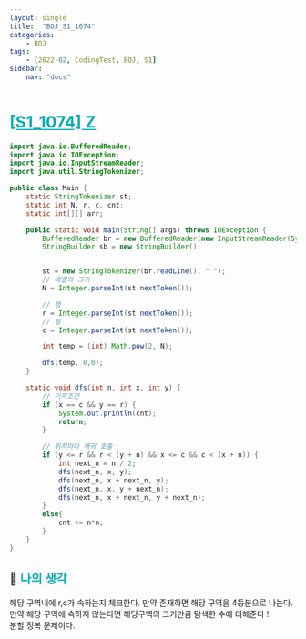 ```yaml
---
layout: single
title:  "BOJ_S1_1074"
categories: 
    - BOJ
tags: 
    - [2022-02, CodingTest, BOJ, S1]
sidebar:
    nav: "docs"
---
```


# <b><a style="color:#00adb5" href="https://www.acmicpc.net/problem/1074" target=_blank>[S1_1074] Z</a></b>

```java
import java.io.BufferedReader;
import java.io.IOException;
import java.io.InputStreamReader;
import java.util.StringTokenizer;

public class Main {
    static StringTokenizer st;
    static int N, r, c, cnt;
    static int[][] arr;

    public static void main(String[] args) throws IOException {
        BufferedReader br = new BufferedReader(new InputStreamReader(System.in));
        StringBuilder sb = new StringBuilder();


        st = new StringTokenizer(br.readLine(), " ");
        // 배열의 크기
        N = Integer.parseInt(st.nextToken());

        // 행
        r = Integer.parseInt(st.nextToken());
        // 열
        c = Integer.parseInt(st.nextToken());

        int temp = (int) Math.pow(2, N);

        dfs(temp, 0,0);
    }

    static void dfs(int n, int x, int y) {
        // 기저조건
        if (x == c && y == r) {
            System.out.println(cnt);
            return;
        }

        // 위치마다 재귀 호출
        if (y <= r && r < (y + n) && x <= c && c < (x + n)) {
            int next_n = n / 2;
            dfs(next_n, x, y);
            dfs(next_n, x + next_n, y);
            dfs(next_n, x, y + next_n);
            dfs(next_n, x + next_n, y + next_n);
        }
        else{
            cnt += n*n;
        }
    }
}
```


## 🤔 <b><a style="color:#00adb5">나의 생각</a></b>
 해당 구역내에 r,c가 속하는지 체크한다. 만약 존재하면 해당 구역을 4등분으로 나눈다.<br>
 만약 해당 구역에 속하지 않는다면 해당구역의 크기만큼 탐색한 수에 더해준다 !!<br>
 분할 정복 문제이다.
